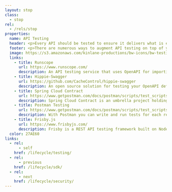 ```yaml
---
layout: stop
class:
  - stop
rel:
  - /rels/stop  
properties:
  name: API Testing
  header: <p>Every API should be tested to ensure it delivers what is expected of it. All code being deployed should meet required unit and code tests, but increasingly API testing is adding another layer of assurance to existing build processes, even going so far as halting CI/CD workflows if tests fail. API testing is another area where API definitions are delivering, allowing tests to be built from existing artifacts, and allowing detailed assertions to be associated with tests to add to and evolve the existing definitions.</p><p>API testing has grown over the last couple of years to include a variety of open source solutions, as well as cloud service providers. Most of the quality solutions allow you to import your OpenAPI, and automate the testing via APIs. Here are a few of the solutions I recommend considering as you think about how API testing can be introduced into your API operations.</p>  
  footer: <p>There are numerous ways to augment API testing on top of your existing testing strategy. More of these providers are integrating with Jenkins and other CI/CD solutions, allowing API testing to deeply integrate with existing pipelines. My recommendation is that the artifacts from these tests and assertions also live alongside OpenAPI and other artifacts and are used as part of the overall definition strategy, widening the meaning of “contract” to apply across all stops along the lifecycle--not just testing.</p><p>While API testing may seem like common sense, I'd say that more than 50% of the organizations I'm talking with do not actively test all their APIs. Of the ones that do, I'd say less than half get very granular in their testing or follow test driven development philosophies. This is where service providers like Runscope deliver, helping bring the tools and expertise to the table, allowing you to get up and running in a cloud environment, building on a platform, rather than started from scratch when it comes to your API testing.</p>
  image: https://s3.amazonaws.com/kinlane-productions/bw-icons/bw-testing.png
  links:
    - title: Runscope
      url: https://www.runscope.com/
      description: An API testing service that uses OpenAPI for importing and exporting of API tests and assertions.
    - title: Hippie-Swagger
      url: https://github.com/CacheControl/hippie-swagger
      description: An open source solution for testing your OpenAPI defined APIs.
    - title: Spring Cloud Contract
      url: https://www.getpostman.com/docs/postman/scripts/test_scripts
      description: Spring Cloud Contract is an umbrella project holding solutions that help users in successfully implementing the Consumer Driven Contracts approach.   
    - title: Postman Testing
      url: https://www.getpostman.com/docs/postman/scripts/test_scripts
      description: With Postman you can write and run tests for each request using the JavaScript language.
    - title: Frisby.js
      url: https://www.frisbyjs.com/
      description: Frisby is a REST API testing framework built on Node.js and Jasmine that makes testing API endpoints easy, fast, and fun.       
  color: 27AE60    
links:
  - rel:
      - self
    href: /lifecycle/testing/
  - rel:
      - previous
    href: /lifecycle/sdk/   
  - rel:
      - next
    href: /lifecycle/security/            
---
```

